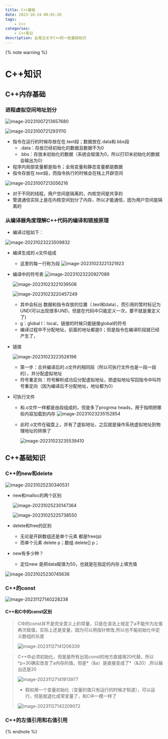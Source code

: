 ```yaml
---
title: C++基础
date: 2023-10-24 00:01:26
tags:
	- C++
categories:
	- C++笔记
description: 此笔记关于C++的一些基础知识
---
```


{% note warning %}

# C++知识

## C++内存基础

### 进程虚拟空间地址划分

![image-20231007213657680](https://s2.loli.net/2023/10/07/oV6nFMAJB5rpih2.png)

![image-20231007212931110](https://s2.loli.net/2023/10/07/GtWVpPKcloYHOT6.png)

* 指令在运行的时候存放在在.text段；数据放在.data和.bbs段
  * .data：存放已经初始化的数据且数据不为0
  * .bbs：存放未初始化的数据（系统会赋值为0，所以打印未初始化的数据会输出为0）
* 程序内局部变量都是指令；全局变量和静态变量都是数据
* 指令存放在.text段，而指令执行的时候会在栈上开辟空间

![image-20231007213056216](https://s2.loli.net/2023/10/07/feUsTCEPRav6V8j.png)



* 对于不同的线程，用户空间是隔离的，内核空间是共享的
* 管道通信实际上是在内核空间划分了内存，所以才能通信，因为用户空间是隔离的

### 从编译器角度理解C++代码的编译和链接原理

* 编译过程如下：

![image-20231023223509832](https://s2.loli.net/2023/10/23/7QoHJPys9A1L3mG.png)

* 编译生成的.o文件组成

  *  这里的每一行称为段
     ![image-20231023221321923](https://s2.loli.net/2023/10/23/rcIURvgo6GnLS9X.png)

  

* 编译中的符号表
  ![image-20231023220927089](https://s2.loli.net/2023/10/23/6AUndlEhVjrNX5f.png)

  ![image-20231023221039508](https://s2.loli.net/2023/10/23/BZCtUo89REv7gTw.png)

  ![image-20231023220457249](https://s2.loli.net/2023/10/24/74OUCkfGo18MTEt.png)

  * 其中会标出 数据和指令存放的位置（.text和data），而引用的暂时标记为UND(可以出现很多UND，但是在代码中只能定义一次，要不就是重定义了)
  * g：global  l：local，链接的时候只能链接global的符号
  * 编译过程中不分配地址，前面的地址都是0；但是指令在编译阶段就已经产生了，

* 链接 

  ![image-20231023223528196](https://s2.loli.net/2023/10/23/1nHxDJ9pz2LmRMS.png)

  * 第一步：合并编译后的.o文件的相同段（所以可执行文件也是一段一段的），并分配虚拟地址
  * 符号重定向：符号解析成功后分配虚拟地址，把虚拟地址写回指令中叫符号重定向（因为编译后不分配地址，地址都为0）

* 可执行文件

  * 和.o文件一样都是由段组成的，但是多了progrma heads，用于指明把哪些内容加载到内存 
    ![image-20231023235152854](https://s2.loli.net/2023/10/23/QDbs4n5KO9tzLvM.png)

  

  * 此时.o文件在磁盘上，并有了虚拟地址，之后就是操作系统虚拟地址到物理地址的转换了

    ![image-20231023235539410](https://s2.loli.net/2023/10/23/EmSwrzRiOl4tgkJ.png)
    
## C++基础知识

### C++的new和delete

![image-20231025230340531](https://s2.loli.net/2023/10/25/TfyCK9qI6RAm8Xh.png)

* new和malloc的两个区别

  ![image-20231025230147364](https://s2.loli.net/2023/10/25/enyimbTpE4hkaqt.png)

  ![image-20231025225738550](https://s2.loli.net/2023/10/25/GNBWLMVSnjqYtCU.png)

* delete和free的区别
  * 无论是开辟数组还是单个元素 都是free(p)
  * 而单个元素 delete p；数组 delete[] p；

* new有多少种？
  * 定位new 是把data赋值为50，也就是在指定的内存上填充值

![image-20231025230745636](https://s2.loli.net/2023/10/25/eUh5FfR89mpi4rs.png)

### C++的const

![image-20231127140228238](https://s2.loli.net/2023/11/27/M6KNyRHigUoYZJz.png)

#### C++和C中的const区别

> C中的const并不是完全意义上的常量，只是在语法上规定了a不能作为左值再次赋值，实际上还是变量，因为可以用指针修改,所以也不能初始化中定义数组的长度
>
> ![image-20231127141206339](C:\Users\19667\AppData\Roaming\Typora\typora-user-images\image-20231127141206339.png)

> C++中必须初始化，但是是所有出现const的地方直接用20代替。所以*p=30确实改变了a内存的值，但是\*（&a）是直接变成了\*（&20）,所以输出还是20
>
> ![image-20231127141913977](https://s2.loli.net/2023/11/27/RGJ1EtpNlXWFI8Z.png)
>
> * 假如用一个变量初始化（变量的值只有运行的时候才知道），可以运行，但是就退化成常变量了，和C中一模一样了
>
> ![image-20231127142209072](https://s2.loli.net/2023/11/27/on8CBeTxfqAiKjD.png)

   

### C++的左值引用和右值引用





{% endnote %}
